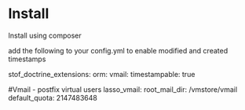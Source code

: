 
# Install

Install using composer

add the following to your config.yml to enable modified and created timestamps

stof_doctrine_extensions:
  orm:
    vmail:
      timestampable: true

#Vmail - postfix virtual users
lasso_vmail:
    root_mail_dir: /vmstore/vmail
    default_quota: 2147483648
